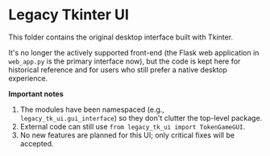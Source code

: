 # Legacy Tkinter UI

This folder contains the original desktop interface built with Tkinter.

It's no longer the actively supported front-end (the Flask web
application in `web_app.py` is the primary interface now), but the code
is kept here for historical reference and for users who still prefer a
native desktop experience.

**Important notes**

1. The modules have been namespaced (e.g., `legacy_tk_ui.gui_interface`)
   so they don't clutter the top-level package.
2. External code can still use `from legacy_tk_ui import TokenGameGUI`.
3. No new features are planned for this UI; only critical fixes will be
   accepted. 